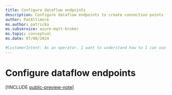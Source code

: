 ```yaml
---
title: Configure dataflow endpoints
description: Configure dataflow endpoints to create connection points for data sources.
author: PatAltimore
ms.author: patricka
ms.subservice: azure-mqtt-broker
ms.topic: conceptual
ms.date: 07/08/2024

#CustomerIntent: As an operator, I want to understand how to I can use Dataflows to .
---
```


# Configure dataflow endpoints

[!INCLUDE [public-preview-note](../includes/public-preview-note.md)]

